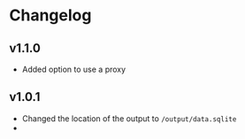 # Changelog

## v1.1.0

* Added option to use a proxy

## v1.0.1

* Changed the location of the output to `/output/data.sqlite`
*
